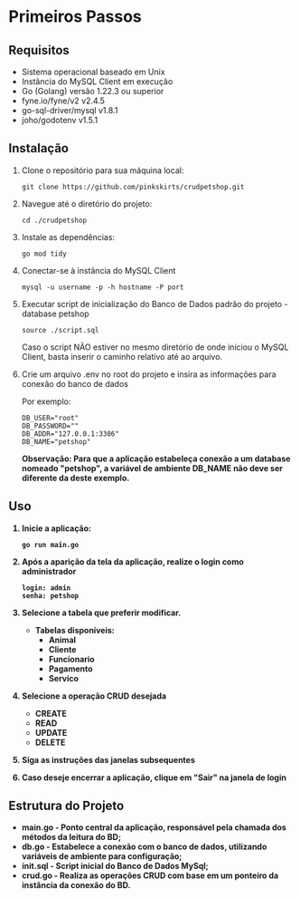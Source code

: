 # Primeiros Passos

## Requisitos
- Sistema operacional baseado em Unix
- Instância do MySQL Client em execução
- Go (Golang) versão 1.22.3 ou superior
- fyne.io/fyne/v2 v2.4.5
- go-sql-driver/mysql v1.8.1
- joho/godotenv v1.5.1

## Instalação

1. Clone o repositório para sua máquina local:
   ```
   git clone https://github.com/pinkskirts/crudpetshop.git
   ```

2. Navegue até o diretório do projeto:
   ```
   cd ./crudpetshop
   ```

3. Instale as dependências:
   ```
   go mod tidy
   ```

4. Conectar-se à instância do MySQL Client
   ```
   mysql -u username -p -h hostname -P port
   ```

5. Executar script de inicialização do Banco de Dados padrão do projeto - database petshop
   ```
   source ./script.sql
   ```
   Caso o script NÃO estiver no mesmo diretório de onde iniciou o MySQL Client, basta inserir o caminho relativo até ao arquivo.

6. Crie um arquivo .env no root do projeto e insira as informações para conexão do banco de dados <br >

   Por exemplo:
   ```
   DB_USER="root"
   DB_PASSWORD=""
   DB_ADDR="127.0.0.1:3306"
   DB_NAME="petshop" 
   ```
   <b>Observação: Para que a aplicação estabeleça conexão a um database nomeado "petshop", a variável de ambiente DB_NAME não deve ser diferente da deste exemplo.<b/>

## Uso

1. Inicie a aplicação:
   ```
   go run main.go
   ```

2. Após a aparição da tela da aplicação, realize o login como administrador
   ```
   login: admin
   senha: petshop
   ```

3. Selecione a tabela que preferir modificar.
   * Tabelas disponíveis:
       - Animal
       - Cliente
       - Funcionario
       - Pagamento
       - Servico
        
5. Selecione a operação CRUD desejada
   * CREATE
   * READ
   * UPDATE
   * DELETE

6. Siga as instruções das janelas subsequentes

7. Caso deseje encerrar a aplicação, clique em "Sair" na janela de login

## Estrutura do Projeto
   * main.go - Ponto central da aplicação, responsável pela chamada dos métodos da leitura do BD;
   * db.go - Estabelece a conexão com o banco de dados, utilizando variáveis de ambiente para configuração;
   * init.sql - Script inicial do Banco de Dados MySql;
   * crud.go - Realiza as operações CRUD com base em um ponteiro da instância da conexão do BD.
